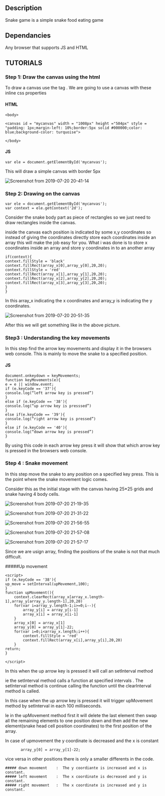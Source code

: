 
## Description
Snake game is a simple snake food eating game

## Dependancies

Any browser that supports JS and HTML 

## TUTORIALS

### Step 1: Draw the canvas using the html

To draw a canvas use the <canvas>  tag . We are going to use a canvas with these inline css properties

#### HTML

```
<body>

<canvas id = "mycanvas" width = "1008px" height ="504px" style = "padding: 1px;margin-left: 10%;border:5px solid #000000;color: blue;background-color: turquoise">

</body>
```

#### JS

```
var ele = document.getElementById('mycanvas');
```

This will draw a simple canvas with border 5px

![Screenshot from 2019-07-20 20-41-14](https://user-images.githubusercontent.com/26246256/61580374-022fa400-ab2f-11e9-99a7-e3d299a6d937.png)

### Step 2: Drawing on the canvas

```
var ele = document.getElementById('mycanvas');
var context = ele.getContext('2d');
```
Consider the snake body part as piece of rectangles so we just need to draw rectangles inside the canvas.

inside the canvas each position is indicated by some x,y coordinates so instead of giving the coordinates directly store each coordinates inside an array this will make the job easy for you. What i was done is to store x coordinates inside an array and store y coordinates in to an another array

```
if(context){
context.fillStyle = 'black'
context.fillRect(array_x[0],array_y[0],20,20);
context.fillStyle = 'red'
context.fillRect(array_x[1],array_y[1],20,20);
context.fillRect(array_x[2],array_y[2],20,20);
context.fillRect(array_x[3],array_y[3],20,20);
}
}
```

In this array_x indicating the x coordinates and array_y is indicating the y coordinates.

![Screenshot from 2019-07-20 20-51-35](https://user-images.githubusercontent.com/26246256/61580486-58e9ad80-ab30-11e9-9481-1a15f6618a86.png)

After this we will get something like in the above picture.

### Step3 : Understanding the key movements

In this step find the arrow key movements and display it in the browsers web console. This is mainly to move the snake to a specified position.

#### JS

``````
document.onkeydown = keyMovements;
function keyMovements(e){ 
e = e || window.event;
if (e.keyCode == '37'){
console.log(“left arrow key is pressed”)
}
else if (e.keyCode == '38'){
console.log(“up arrow key is presssed”)
}
else if(e.keyCode == '39'){
console.log(“right arrow key is pressed”)
}
else if (e.keyCode == '40'){
console.log(“down arrow key is pressed”)
}
``````
By using this code in each arrow key press it will show that which arrow key is pressed in the browsers web console.

### Step 4 : Snake movement

In this step move the snake to any position on a specified key press. This is the point where the snake movement logic comes.

Consider this as the initial stage with the canvas having 25*25 grids and snake having 4 body cells.

![Screenshot from 2019-07-20 21-19-35](https://user-images.githubusercontent.com/26246256/61580871-643ed800-ab34-11e9-8e3c-a0ede1c374da.png)

![Screenshot from 2019-07-20 21-31-22](https://user-images.githubusercontent.com/26246256/61580963-c4824980-ab35-11e9-836f-fdb3ef76c9ac.png)

![Screenshot from 2019-07-20 21-56-55](https://user-images.githubusercontent.com/26246256/61581231-65becf00-ab39-11e9-8e3d-1bc0cf9b374c.png)

![Screenshot from 2019-07-20 21-57-08](https://user-images.githubusercontent.com/26246256/61581232-6a838300-ab39-11e9-8006-70c999776be8.png)

![Screenshot from 2019-07-20 21-57-17](https://user-images.githubusercontent.com/26246256/61581235-6eafa080-ab39-11e9-8913-ce26f9e16bbf.png)

Since we are usign array, finding the positions of the snake is not that much difficult.

#####Up movement

```
<script>
if (e.keyCode == '38'){
up_move = setInterval(upMovement,100);
}
function upMovement(){ 
	context.clearRect(array_x[array_x.length-1],array_y[array_y.length-1],20,20)
	for(var i=array_y.length-1;i>=0;i--){
		array_y[i] = array_y[i-1]
		array_x[i] = array_x[i-1]
	}
	array_x[0] = array_x[1]
	array_y[0] = array_y[1]-22;
	for(var i=0;i<array_x.length;i++){
		context.fillStyle = 'red'
		context.fillRect(array_x[i],array_y[i],20,20)
	} 
return;
}

</script>
```

In this when the up arrow key is pressed it will call an setInterval method

ie the setInterval method calls a function at specified intervals . The setInterval method is continue calling the function until the clearInterval method is called.

In this case when the up arrow key is pressed it will trigger upMovement method by setInterval in each 100 milliseconds. 

Ie in the upMovement method first it will delete the last element then swap all the remaining elements to one position down  and then add the new element(snake head cell position coordinates) to the first position of the array.

In case of upmovement the y coordinate is decreased and the x is constant

```
       array_y[0] = array_y[1]-22;
```

vice versa in other positions there is only a smaller differents in the code.

```
##### down movement    :  The y coordiante is increased and x is constant.
##### left movement    :  The x coordinate is decreased and y is constant.
##### right movement   :  The x coordinate is increased and y is constant.
```


    
